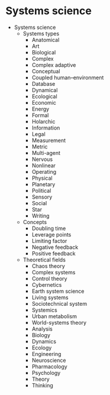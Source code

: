 # Systems science


* Systems science
  * Systems types
    - Anatomical
    - Art
    - Biological
    - Complex
    - Complex adaptive
    - Conceptual
    - Coupled human–environment
    - Database
    - Dynamical
    - Ecological
    - Economic
    - Energy
    - Formal
    - Holarchic
    - Information
    - Legal
    - Measurement
    - Metric
    - Multi-agent
    - Nervous
    - Nonlinear
    - Operating
    - Physical
    - Planetary
    - Political
    - Sensory
    - Social
    - Star
    - Writing
  * Concepts
    - Doubling time
    - Leverage points
    - Limiting factor
    - Negative feedback
    - Positive feedback
  * Theoretical fields
    - Chaos theory
    - Complex systems
    - Control theory
    - Cybernetics
    - Earth system science
    - Living systems
    - Sociotechnical system
    - Systemics
    - Urban metabolism
    - World-systems theory
    - Analysis
    - Biology
    - Dynamics
    - Ecology
    - Engineering
    - Neuroscience
    - Pharmacology
    - Psychology
    - Theory
    - Thinking
